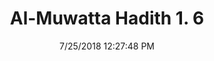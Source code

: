 ---
title        : "Al-Muwatta Hadith 1. 6"
date         : 7/25/2018 12:27:48 PM
draft        : false
type         : "hadith"
layout       : "hadith"
BookCode     : "AMH"
VolumeNumber : "1"
HadithNumber : "6"
categories  :  ["Prayer Time - The Times of Prayer"]
---
